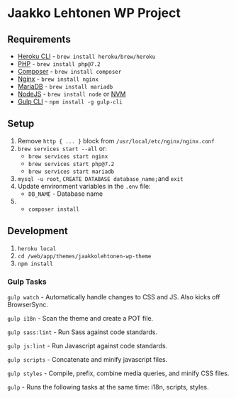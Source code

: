 # Jaakko Lehtonen WP Project

## Requirements

* [Heroku CLI](https://devcenter.heroku.com/articles/heroku-cli) - `brew install heroku/brew/heroku`
* [PHP](http://www.php.net/) - `brew install php@7.2`
* [Composer](https://getcomposer.org/) - `brew install composer`
* [Nginx](https://nginx.org/en/) - `brew install nginx`
* [MariaDB](https://mariadb.org/) - `brew install mariadb`
* [NodeJS](https://nodejs.org/en/) - `brew install node` or [NVM](https://github.com/creationix/nvm)
* [Gulp CLI](https://gulpjs.com/) - `npm install -g gulp-cli`

## Setup

1. Remove `http { ... }` block from `/usr/local/etc/nginx/nginx.conf`
2. `brew services start --all` or:
    * `brew services start nginx`
    * `brew services start php@7.2`
    * `brew services start mariadb`
3. `mysql -u root`, `CREATE DATABASE database_name;`and `exit`
4. Update environment variables in the `.env` file:
    * `DB_NAME` - Database name
5. * `composer install`

## Development

1. `heroku local`
2. `cd /web/app/themes/jaakkolehtonen-wp-theme`
3. `npm install`

### Gulp Tasks

`gulp watch` - Automatically handle changes to CSS and JS. Also kicks off BrowserSync.

`gulp i18n` - Scan the theme and create a POT file.

`gulp sass:lint` - Run Sass against code standards.

`gulp js:lint` - Run Javascript against code standards.

`gulp scripts` - Concatenate and minify javascript files.

`gulp styles` - Compile, prefix, combine media queries, and minify CSS files.

`gulp` - Runs the following tasks at the same time: i18n, scripts, styles.